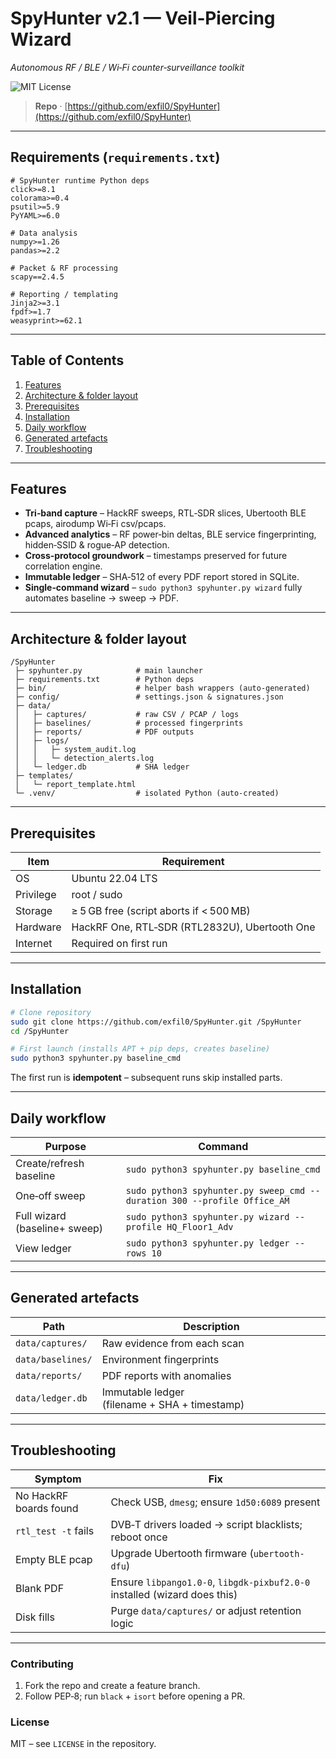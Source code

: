 # SpyHunter v2.1 — Veil‑Piercing Wizard

*Autonomous RF / BLE / Wi‑Fi counter‑surveillance toolkit*

![MIT License](https://img.shields.io/badge/license-MIT-blue)

> **Repo** · [https://github.com/exfil0/SpyHunter](https://github.com/exfil0/SpyHunter)

---

## Requirements (`requirements.txt`)

```text
# SpyHunter runtime Python deps
click>=8.1
colorama>=0.4
psutil>=5.9
PyYAML>=6.0

# Data analysis
numpy>=1.26
pandas>=2.2

# Packet & RF processing
scapy==2.4.5

# Reporting / templating
Jinja2>=3.1
fpdf>=1.7
weasyprint>=62.1
```

---

## Table of Contents

1. [Features](#features)
2. [Architecture & folder layout](#architecture--folder-layout)
3. [Prerequisites](#prerequisites)
4. [Installation](#installation)
5. [Daily workflow](#daily-workflow)
6. [Generated artefacts](#generated-artefacts)
7. [Troubleshooting](#troubleshooting)

---

## Features

* **Tri‑band capture** – HackRF sweeps, RTL‑SDR slices, Ubertooth BLE pcaps, airodump Wi‑Fi csv/pcaps.
* **Advanced analytics** – RF power‑bin deltas, BLE service fingerprinting, hidden‑SSID & rogue‑AP detection.
* **Cross‑protocol groundwork** – timestamps preserved for future correlation engine.
* **Immutable ledger** – SHA‑512 of every PDF report stored in SQLite.
* **Single‑command wizard** – `sudo python3 spyhunter.py wizard` fully automates baseline → sweep → PDF.

---

## Architecture & folder layout

```text
/SpyHunter
 ├─ spyhunter.py            # main launcher
 ├─ requirements.txt        # Python deps
 ├─ bin/                    # helper bash wrappers (auto‑generated)
 ├─ config/                 # settings.json & signatures.json
 ├─ data/
 │   ├─ captures/           # raw CSV / PCAP / logs
 │   ├─ baselines/          # processed fingerprints
 │   ├─ reports/            # PDF outputs
 │   ├─ logs/
 │   │   ├─ system_audit.log
 │   │   └─ detection_alerts.log
 │   └─ ledger.db           # SHA ledger
 ├─ templates/
 │   └─ report_template.html
 └─ .venv/                  # isolated Python (auto‑created)
```

---

## Prerequisites

| Item      | Requirement                                   |
| --------- | --------------------------------------------- |
| OS        | Ubuntu 22.04 LTS                              |
| Privilege | root / sudo                                   |
| Storage   | ≥ 5 GB free (script aborts if < 500 MB)       |
| Hardware  | HackRF One, RTL‑SDR (RTL2832U), Ubertooth One |
| Internet  | Required on first run                         |

---

## Installation

```bash
# Clone repository
sudo git clone https://github.com/exfil0/SpyHunter.git /SpyHunter
cd /SpyHunter

# First launch (installs APT + pip deps, creates baseline)
sudo python3 spyhunter.py baseline_cmd
```

The first run is **idempotent** – subsequent runs skip installed parts.

---

## Daily workflow

| Purpose                       | Command                                                                  |
| ----------------------------- | ------------------------------------------------------------------------ |
| Create/refresh baseline       | `sudo python3 spyhunter.py baseline_cmd`                                 |
| One‑off sweep                 | `sudo python3 spyhunter.py sweep_cmd --duration 300 --profile Office_AM` |
| Full wizard (baseline+ sweep) | `sudo python3 spyhunter.py wizard --profile HQ_Floor1_Adv`               |
| View ledger                   | `sudo python3 spyhunter.py ledger --rows 10`                             |

---

## Generated artefacts

| Path              | Description                                   |
| ----------------- | --------------------------------------------- |
| `data/captures/`  | Raw evidence from each scan                   |
| `data/baselines/` | Environment fingerprints                      |
| `data/reports/`   | PDF reports with anomalies                    |
| `data/ledger.db`  | Immutable ledger (filename + SHA + timestamp) |

---

## Troubleshooting

| Symptom                | Fix                                                                       |
| ---------------------- | ------------------------------------------------------------------------- |
| No HackRF boards found | Check USB, `dmesg`; ensure `1d50:6089` present                            |
| `rtl_test -t` fails    | DVB‑T drivers loaded → script blacklists; reboot once                     |
| Empty BLE pcap         | Upgrade Ubertooth firmware (`ubertooth-dfu`)                              |
| Blank PDF              | Ensure `libpango1.0-0`, `libgdk-pixbuf2.0-0` installed (wizard does this) |
| Disk fills             | Purge `data/captures/` or adjust retention logic                          |

---

### Contributing

1. Fork the repo and create a feature branch.
2. Follow PEP‑8; run `black` + `isort` before opening a PR.

### License

MIT – see `LICENSE` in the repository.
